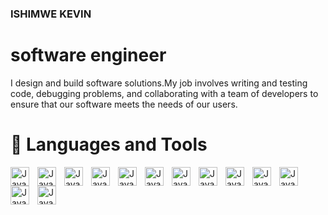 ###  ISHIMWE KEVIN 
<h1>software engineer</h1>



<p>I design and build software solutions.My job involves writing and testing code, debugging problems, and collaborating with a team of developers to ensure that our software meets the needs of our users.
</p>

<!-- <p align="center">
  <a href="https://twitter.com/_kevinishimwe">
  <img src="https://cdn.jsdelivr.net/gh/devicons/devicon/icons/twitter/twitter-original.svg" width ="20px" height ="20px" />
          </a>
  
  <a href="https://www.instagram.com/kevinishimwe"><img width="32px" alt="Twitter" title="Twitter" src="https://i.imgur.com/OXZM1L6.png"/></a>
  
  <a href="https://www.facebook.com/kevin.ishimwe.142/" alt="facebook" >
  <img src="https://cdn.jsdelivr.net/gh/devicons/devicon/icons/facebook/facebook-plain.svg" width ="20px" height ="20px" />
          </a>
          </p> -->

###  <h1> 🧰 Languages and Tools </h1>
<img align="left" alt="Java" width="30px" style="padding-right:10px;" src="https://cdn.jsdelivr.net/gh/devicons/devicon/icons/java/java-original.svg"/>

<img align="left" alt="Java" width="30px" style="padding-right:10px;" src="https://cdn.jsdelivr.net/gh/devicons/devicon/icons/python/python-original.svg" />

<img align="left" alt="Java" width="30px" style="padding-right:10px;" src="https://cdn.jsdelivr.net/gh/devicons/devicon/icons/dart/dart-original.svg" />

<img align="left" alt="Java" width="30px" style="padding-right:10px;" src="https://cdn.jsdelivr.net/gh/devicons/devicon/icons/cplusplus/cplusplus-original.svg" />

<img align="left" alt="Java" width="30px" style="padding-right:10px;" src="https://cdn.jsdelivr.net/gh/devicons/devicon/icons/flutter/flutter-original.svg" />

<img align="left" alt="Java" width="30px" style="padding-right:10px;" src="https://cdn.jsdelivr.net/gh/devicons/devicon/icons/html5/html5-original.svg" />

 
 <img align="left" alt="Java" width="30px" style="padding-right:10px;" src="https://cdn.jsdelivr.net/gh/devicons/devicon/icons/javascript/javascript-original.svg" />
          
          

<img align="left" alt="Java" width="30px" style="padding-right:10px;" src="https://cdn.jsdelivr.net/gh/devicons/devicon/icons/git/git-original.svg" />

<img align="left" alt="Java" width="30px" style="padding-right:10px;" src="https://cdn.jsdelivr.net/gh/devicons/devicon/icons/github/github-original.svg" />

 <img align="left" alt="Java" width="30px" style="padding-right:10px;" src="https://cdn.jsdelivr.net/gh/devicons/devicon/icons/circleci/circleci-plain.svg" />

<img  align="left" alt="Java" width="30px" style="padding-right:10px;" src="https://cdn.jsdelivr.net/gh/devicons/devicon/icons/firebase/firebase-plain.svg" />

<img align="left" alt="Java" width="30px" style="padding-right:10px;" src="https://cdn.jsdelivr.net/gh/devicons/devicon/icons/vscode/vscode-original.svg" />
          
          

 <img align="left" alt="Java" width="30px" style="padding-right:10px;" src="https://cdn.jsdelivr.net/gh/devicons/devicon/icons/figma/figma-original.svg" />
          
          
          
          
          
          
          
          










<!-- - 🔭 I’m currently working on Flutter Projects
- 🌱 I’m currently learning software engineering
- 👯 I’m looking to collaborate on any project 

- 💬 Ask me about any thing
<!-- - 📫 How to reach me: ...
- 😄 Pronouns: ...
- ⚡ Fun fact: ... -->
